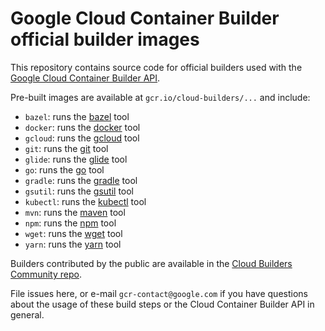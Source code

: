 # Google Cloud Container Builder official builder images

This repository contains source code for official builders used with the [Google Cloud Container Builder API](https://cloud.google.com/container-builder/docs/).

Pre-built images are available at `gcr.io/cloud-builders/...` and include:

*   `bazel`: runs the [bazel](https://bazel.io) tool
*   `docker`: runs the [docker](https://docker.com) tool
*   `gcloud`: runs the [gcloud](https://cloud.google.com/sdk/gcloud/) tool
*   `git`: runs the [git](https://git-scm.com/) tool
*   `glide`: runs the [glide](https://glide.sh/) tool
*   `go`: runs the [go](https://golang.org/cmd/go) tool
*   `gradle`: runs the [gradle](https://gradle.org/) tool
*   `gsutil`: runs the [gsutil](https://cloud.google.com/storage/docs/gsutil) tool
*   `kubectl`: runs the [kubectl](https://kubernetes.io/docs/user-guide/kubectl-overview/) tool
*   `mvn`: runs the [maven](https://maven.apache.org/) tool
*   `npm`: runs the [npm](https://docs.npmjs.com/) tool
*   `wget`: runs the [wget](https://www.gnu.org/software/wget/) tool
*   `yarn`: runs the [yarn](https://yarnpkg.com/) tool

Builders contributed by the public are available in the
[Cloud Builders Community repo](https://github.com/GoogleCloudPlatform/cloud-builders-community).

File issues here, or e-mail `gcr-contact@google.com` if you have questions about the usage of these build steps or the Cloud Container Builder API in general.
